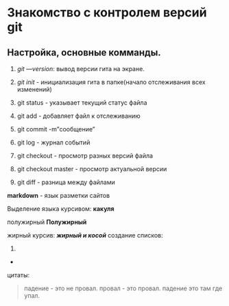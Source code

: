 # Знакомство с контролем версий git 

## Настройка, основные комманды.

1. *git —version*: вывод версии гита на экране.

2. *git init* - инициализация гита в папке(начало отслеживания всех изменений)

3. git status - указывает текущий  статус файла

4. git add - добавляет файл к отслеживанию

5. git commit -m”сообщение”

6. git log - журнал событий

7. git checkout - просмотр разных версий файла

8. git checkout master - просмотр актуальной версии

9. git diff - разница между файлами

**markdown** - язык разметки сайтов

Выделение языка курсивом: **какуля**

полужирный **Полужирный**

жирный курсив: ***жирный и косой***
создание списков: 

1. 
-
цитаты: 
> падение - это не провал. провал - это провал. падение это там где упал.
